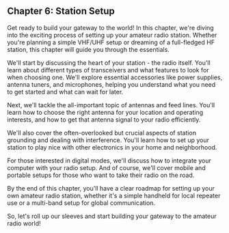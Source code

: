 


## Chapter 6: Station Setup

Get ready to build your gateway to the world! In this chapter, we're diving into the exciting process of setting up your amateur radio station. Whether you're planning a simple VHF/UHF setup or dreaming of a full-fledged HF station, this chapter will guide you through the essentials.

We'll start by discussing the heart of your station - the radio itself. You'll learn about different types of transceivers and what features to look for when choosing one. We'll explore essential accessories like power supplies, antenna tuners, and microphones, helping you understand what you need to get started and what can wait for later.

Next, we'll tackle the all-important topic of antennas and feed lines. You'll learn how to choose the right antenna for your location and operating interests, and how to get that antenna signal to your radio efficiently.

We'll also cover the often-overlooked but crucial aspects of station grounding and dealing with interference. You'll learn how to set up your station to play nice with other electronics in your home and neighborhood.

For those interested in digital modes, we'll discuss how to integrate your computer with your radio setup. And of course, we'll cover mobile and portable setups for those who want to take their radio on the road.

By the end of this chapter, you'll have a clear roadmap for setting up your own amateur radio station, whether it's a simple handheld for local repeater use or a multi-band setup for global communication.

So, let's roll up our sleeves and start building your gateway to the amateur radio world!

